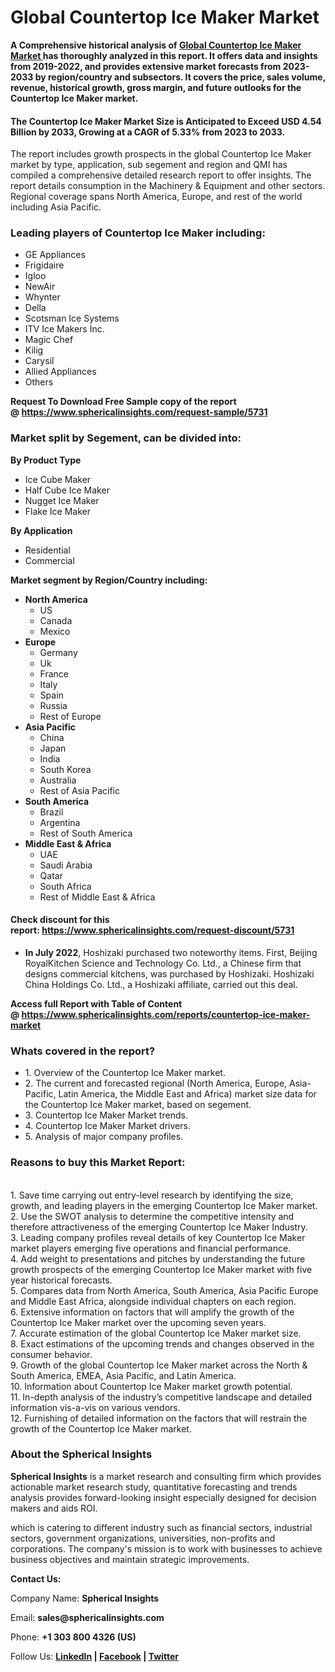 <h1 class="news-post-title">Global Countertop Ice Maker Market</h1>
<p><strong>A Comprehensive historical analysis of&nbsp;<a href="https://www.sphericalinsights.com/reports/countertop-ice-maker-market" target="_blank" rel="noopener">Global Countertop Ice Maker Market&nbsp;</a>has thoroughly analyzed in this report. It offers data and insights from 2019-2022, and provides extensive market forecasts from 2023-2033 by region/country and subsectors. It covers the price, sales volume, revenue, historical growth, gross margin, and future outlooks for the Countertop Ice Maker market.</strong></p>
<h4><strong>The Countertop Ice Maker Market Size is Anticipated to Exceed USD 4.54 Billion by 2033, Growing at a CAGR of 5.33% from 2023 to 2033.</strong></h4>
<p>The report includes growth prospects in the global Countertop Ice Maker market by type, application, sub segement and region and QMI has compiled a comprehensive detailed research report to offer insights. The report details consumption in the Machinery &amp; Equipment and other sectors. Regional coverage spans North America, Europe, and rest of the world including Asia Pacific.</p>
<h3><strong>Leading players of Countertop Ice Maker including:</strong></h3>
<ul>
<li>GE Appliances</li>
<li>Frigidaire</li>
<li>Igloo</li>
<li>NewAir</li>
<li>Whynter</li>
<li>Della</li>
<li>Scotsman Ice Systems</li>
<li>ITV Ice Makers Inc.</li>
<li>Magic Chef</li>
<li>Kilig</li>
<li>Carysil</li>
<li>Allied Appliances</li>
<li>Others</li>
</ul>
<p><strong>Request To Download Free Sample copy of the report @&nbsp;<a href="https://www.sphericalinsights.com/request-sample/5731">https://www.sphericalinsights.com/request-sample/5731</a></strong></p>
<h3><strong>Market split by Segement, can be divided into:</strong></h3>
<p><strong>By Product Type</strong></p>
<ul>
<li>Ice Cube Maker</li>
<li>Half Cube Ice Maker</li>
<li>Nugget Ice Maker</li>
<li>Flake Ice Maker</li>
</ul>
<p><strong>By Application</strong></p>
<ul>
<li>Residential</li>
<li>Commercial</li>
</ul>
<p><strong>Market segment by Region/Country including:</strong></p>
<ul>
<li><strong>North America</strong>
<ul>
<li>US</li>
<li>Canada</li>
<li>Mexico</li>
</ul>
</li>
<li><strong>Europe</strong>
<ul>
<li>Germany</li>
<li>Uk</li>
<li>France</li>
<li>Italy</li>
<li>Spain</li>
<li>Russia</li>
<li>Rest of Europe</li>
</ul>
</li>
<li><strong>Asia Pacific</strong>
<ul>
<li>China</li>
<li>Japan</li>
<li>India</li>
<li>South Korea</li>
<li>Australia</li>
<li>Rest of Asia Pacific</li>
</ul>
</li>
<li><strong>South America</strong>
<ul>
<li>Brazil</li>
<li>Argentina</li>
<li>Rest of South America</li>
</ul>
</li>
<li><strong>Middle East &amp; Africa</strong>
<ul>
<li>UAE</li>
<li>Saudi Arabia</li>
<li>Qatar</li>
<li>South Africa</li>
<li>Rest of Middle East &amp; Africa</li>
</ul>
</li>
</ul>
<h4>Check discount for this report:&nbsp;<a href="https://www.sphericalinsights.com/request-discount/5731">https://www.sphericalinsights.com/request-discount/5731</a></h4>
<ul>
<li><strong>In July 2022</strong>, Hoshizaki purchased two noteworthy items. First, Beijing RoyalKitchen Science and Technology Co. Ltd., a Chinese firm that designs commercial kitchens, was purchased by Hoshizaki. Hoshizaki China Holdings Co. Ltd., a Hoshizaki affiliate, carried out this deal.</li>
</ul>
<p><strong>Access full Report with Table of Content @&nbsp;<a href="https://www.sphericalinsights.com/reports/countertop-ice-maker-market">https://www.sphericalinsights.com/reports/countertop-ice-maker-market</a>&nbsp;</strong></p>
<h3><strong>Whats covered in the report?</strong></h3>
<ul>
<li>1. Overview of the Countertop Ice Maker market.</li>
<li>2. The current and forecasted regional (North America, Europe, Asia-Pacific, Latin America, the Middle East and Africa) market size data for the Countertop Ice Maker market, based on segement.</li>
<li>3. Countertop Ice Maker Market trends.</li>
<li>4. Countertop Ice Maker Market drivers.</li>
<li>5. Analysis of major company profiles.</li>
</ul>
<h3><strong>Reasons to buy this Market Report:</strong></h3>
<p><br />1. Save time carrying out entry-level research by identifying the size, growth, and leading players in the emerging Countertop Ice Maker market.<br />2. Use the SWOT analysis to determine the competitive intensity and therefore attractiveness of the emerging Countertop Ice Maker Industry.<br />3. Leading company profiles reveal details of key Countertop Ice Maker market players emerging five operations and financial performance.<br />4. Add weight to presentations and pitches by understanding the future growth prospects of the emerging Countertop Ice Maker market with five year historical forecasts.<br />5. Compares data from North America, South America, Asia Pacific Europe and Middle East Africa, alongside individual chapters on each region.<br />6. Extensive information on factors that will amplify the growth of the Countertop Ice Maker market over the upcoming seven years.<br />7. Accurate estimation of the global Countertop Ice Maker market size.<br />8. Exact estimations of the upcoming trends and changes observed in the consumer behavior.<br />9. Growth of the global Countertop Ice Maker market across the North &amp; South America, EMEA, Asia Pacific, and Latin America.<br />10. Information about Countertop Ice Maker market growth potential.<br />11. In-depth analysis of the industry&rsquo;s competitive landscape and detailed information vis-a-vis on various vendors.<br />12. Furnishing of detailed information on the factors that will restrain the growth of the Countertop Ice Maker market.</p>
<h3><strong>About the Spherical Insights</strong></h3>
<p><strong>Spherical Insights</strong>&nbsp;is a market research and consulting firm which provides actionable market research study, quantitative forecasting and trends analysis provides forward-looking insight especially designed for decision makers and aids ROI.</p>
<p>which is catering to different industry such as financial sectors, industrial sectors, government organizations, universities, non-profits and corporations. The company's mission is to work with businesses to achieve business objectives and maintain strategic improvements.</p>
<p><strong>Contact Us:</strong></p>
<p>Company Name:&nbsp;<strong>Spherical Insights</strong></p>
<p>Email:&nbsp;<strong>sales@sphericalinsights.com</strong></p>
<p>Phone:&nbsp;<strong>+1 303 800 4326 (US)</strong></p>
<p>Follow Us:&nbsp;<strong><a href="https://www.linkedin.com/company/spherical-insight/"><u>LinkedIn</u></a>&nbsp;|&nbsp;<a href="https://www.facebook.com/sphericalinsights22"><u>Facebook</u></a>&nbsp;|&nbsp;<a href="https://twitter.com/SInsights_US"><u>Twitter</u></a></strong></p>
